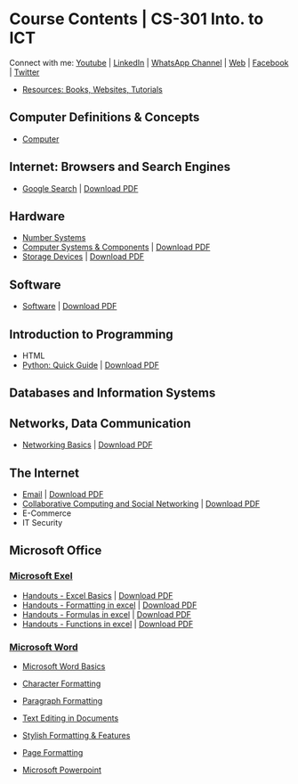 # Course Contents | CS-301 Into. to ICT

Connect with me: [Youtube](https://www.youtube.com/yasirbhutta) \| [LinkedIn](https://www.linkedin.com/in/yasirbhutta/) \| [WhatsApp Channel](https://whatsapp.com/channel/0029VaC3BC160eBZZSs3CW0c) \| [Web](https://yasirbhutta.github.io/) \| [Facebook](https://www.facebook.com/yasirbhutta786) \| [Twitter](https://twitter.com/yasirbhutta)

- [Resources: Books, Websites, Tutorials](resources.md)

## Computer Definitions & Concepts

- [Computer](../computer-basics/docs/computer.md)

## Internet: Browsers and Search Engines

- [Google Search](../google-workspace/docs/google-search.md) \| [Download PDF](../google-workspace/docs/google-search.pdf)

## Hardware

- [Number Systems](../computer-basics/docs/number-systems.md)
- [Computer Systems & Components](../computer-basics/docs/hardware.md) \| [Download PDF](../computer-basics/docs/hardware.pdf)
- [Storage Devices](../computer-basics/docs/storage-devices.md) \| [Download PDF](../computer-basics/docs/storage-devices.pdf)

## Software

- [Software](../computer-basics/docs/software.md) \| [Download PDF](../computer-basics/docs/software.pdf)

## Introduction to Programming

- HTML
- [Python: Quick Guide](../python/docs/quick-guide.md) \| [Download PDF](../python/docs/quick-guide.pdf)

## Databases and Information Systems

## Networks, Data Communication

- [Networking Basics](../computer-basics/docs/networks.md) \| [Download PDF](../computer-basics/docs/networks.pdf)

## The Internet

- [Email](../google-workspace/docs/email.md) \| [Download PDF](../google-workspace/docs/email.pdf) 
- [Collaborative Computing and Social Networking](../social-media/docs/socialmedia.md) \| [Download PDF](../google-workspace/docs/email.pdf)
- E-Commerce
- IT Security

## Microsoft Office

### [Microsoft Exel](../ms-excel/index.md)

- [Handouts - Excel Basics](../ms-excel/docs/basics.md) \| [Download PDF](../ms-excel/docs/basics.pdf)
- [Handouts - Formatting in excel](../ms-excel/docs/formatting.md) \| [Download PDF](../ms-excel/docs/formatting.pdf)
- [Handouts - Formulas in excel](../ms-excel/docs/formulas.md) \| [Download PDF](../ms-excel/docs/formulas.pdf)
- [Handouts - Functions in excel](../ms-excel/docs/functions.md) \| [Download PDF](../ms-excel/docs/functions.pdf)

### [Microsoft Word](../ms-word/index.md)

- [Microsoft Word Basics](../ms-word/docs/basics.md)
- [Character Formatting](../ms-word/docs/character-formatting.md)
- [Paragraph Formatting](../ms-word/docs/paragraph-formatting.md)
- [Text Editing in Documents](../ms-word/docs/stylish.md)
- [Stylish Formatting & Features](../ms-word/docs/stylish.md)
- [Page Formatting](../ms-word/docs/page-formatting.md)

- [Microsoft Powerpoint](#)


